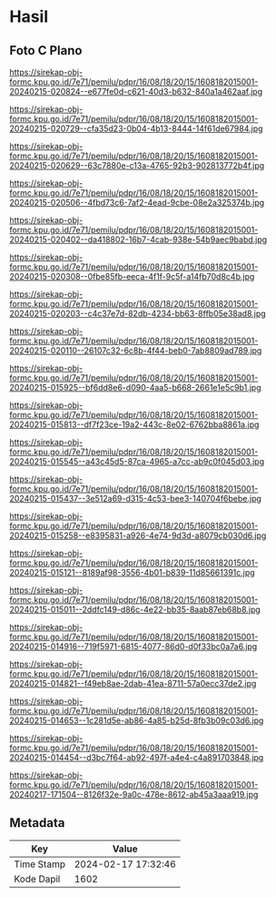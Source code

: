 # Hasil

## Foto C Plano

https://sirekap-obj-formc.kpu.go.id/7e71/pemilu/pdpr/16/08/18/20/15/1608182015001-20240215-020824--e677fe0d-c621-40d3-b632-840a1a462aaf.jpg

https://sirekap-obj-formc.kpu.go.id/7e71/pemilu/pdpr/16/08/18/20/15/1608182015001-20240215-020729--cfa35d23-0b04-4b13-8444-14f61de67984.jpg

https://sirekap-obj-formc.kpu.go.id/7e71/pemilu/pdpr/16/08/18/20/15/1608182015001-20240215-020629--63c7880e-c13a-4765-92b3-902813772b4f.jpg

https://sirekap-obj-formc.kpu.go.id/7e71/pemilu/pdpr/16/08/18/20/15/1608182015001-20240215-020506--4fbd73c6-7af2-4ead-9cbe-08e2a325374b.jpg

https://sirekap-obj-formc.kpu.go.id/7e71/pemilu/pdpr/16/08/18/20/15/1608182015001-20240215-020402--da418802-16b7-4cab-938e-54b9aec9babd.jpg

https://sirekap-obj-formc.kpu.go.id/7e71/pemilu/pdpr/16/08/18/20/15/1608182015001-20240215-020308--0fbe85fb-eeca-4f1f-9c5f-a14fb70d8c4b.jpg

https://sirekap-obj-formc.kpu.go.id/7e71/pemilu/pdpr/16/08/18/20/15/1608182015001-20240215-020203--c4c37e7d-82db-4234-bb63-8ffb05e38ad8.jpg

https://sirekap-obj-formc.kpu.go.id/7e71/pemilu/pdpr/16/08/18/20/15/1608182015001-20240215-020110--26107c32-6c8b-4f44-beb0-7ab8809ad789.jpg

https://sirekap-obj-formc.kpu.go.id/7e71/pemilu/pdpr/16/08/18/20/15/1608182015001-20240215-015925--bf6dd8e6-d090-4aa5-b668-2661e1e5c9b1.jpg

https://sirekap-obj-formc.kpu.go.id/7e71/pemilu/pdpr/16/08/18/20/15/1608182015001-20240215-015813--df7f23ce-19a2-443c-8e02-6762bba8861a.jpg

https://sirekap-obj-formc.kpu.go.id/7e71/pemilu/pdpr/16/08/18/20/15/1608182015001-20240215-015545--a43c45d5-87ca-4965-a7cc-ab9c0f045d03.jpg

https://sirekap-obj-formc.kpu.go.id/7e71/pemilu/pdpr/16/08/18/20/15/1608182015001-20240215-015437--3e512a69-d315-4c53-bee3-140704f6bebe.jpg

https://sirekap-obj-formc.kpu.go.id/7e71/pemilu/pdpr/16/08/18/20/15/1608182015001-20240215-015258--e8395831-a926-4e74-9d3d-a8079cb030d6.jpg

https://sirekap-obj-formc.kpu.go.id/7e71/pemilu/pdpr/16/08/18/20/15/1608182015001-20240215-015121--8189af98-3556-4b01-b839-11d85661391c.jpg

https://sirekap-obj-formc.kpu.go.id/7e71/pemilu/pdpr/16/08/18/20/15/1608182015001-20240215-015011--2ddfc149-d86c-4e22-bb35-8aab87eb68b8.jpg

https://sirekap-obj-formc.kpu.go.id/7e71/pemilu/pdpr/16/08/18/20/15/1608182015001-20240215-014916--719f5971-6815-4077-86d0-d0f33bc0a7a6.jpg

https://sirekap-obj-formc.kpu.go.id/7e71/pemilu/pdpr/16/08/18/20/15/1608182015001-20240215-014821--f49eb8ae-2dab-41ea-8711-57a0ecc37de2.jpg

https://sirekap-obj-formc.kpu.go.id/7e71/pemilu/pdpr/16/08/18/20/15/1608182015001-20240215-014653--1c281d5e-ab86-4a85-b25d-8fb3b09c03d6.jpg

https://sirekap-obj-formc.kpu.go.id/7e71/pemilu/pdpr/16/08/18/20/15/1608182015001-20240215-014454--d3bc7f64-ab92-497f-a4e4-c4a891703848.jpg

https://sirekap-obj-formc.kpu.go.id/7e71/pemilu/pdpr/16/08/18/20/15/1608182015001-20240217-171504--8126f32e-9a0c-478e-8612-ab45a3aaa919.jpg


## Metadata

| Key        | Value               |
| ---------- | ------------------- |
| Time Stamp | 2024-02-17 17:32:46 |
| Kode Dapil | 1602                |




